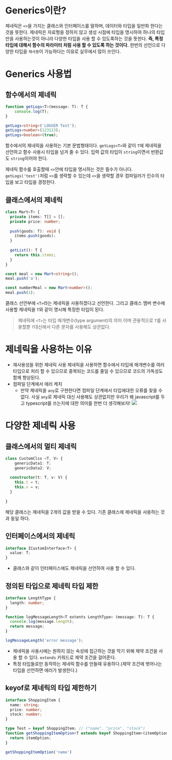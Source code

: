 # Generics이란?
제네릭은 `<>`을 가지는 클래스와 인터페이스를 말하며, 데이터와 타입을 일반화 한다는 것을 뜻한다.
제네릭은 자료형을 정하지 않고 생성 시점에 타입을 명시하여 하나의 타입만을 사용하는것이 아니라 다양한 타입을 사용 할 수 있도록하는 것을 뜻한다.
**즉, 특정 타입에 대해서 함수의 파라미터 처럼 사용 할 수 있도록 하는 것이다.**
한번의 선언으로 다양한 타입을 `재사용`이 가능하다는 이유로 실무에서 많이 쓰인다.


# Generics 사용법
## 함수에서의 제네릭
```typescript
function getLogs<T>(message: T): T {
	console.log(T);
}

getLogs<string>('LOGGER Test');
getLogs<number>(123123);
getLogs<boolean>(true);
```
함수에서의 제네릭을 사용하는 기본 문법형태이다. `getLogs<T>`와 같이 `T`에 제네릭을 선언하고 함수 사용시 타입을 넘겨 줄 수 있다.
입력 값의 타입이 `string`이면서 반환값도 `string`이어야 한다.
>
제네릭 함수를 호출할때 `<>`안에 타입을 명시하는 것은 필수가 아니다. `getLogs('test')`처럼 `<>`를 생략할 수 있는데 `<>`을 생략할 경우 컴파일러가 인수의 타입을 보고 타입을 경정한다.

## 클래스에서의 제네릭
```typescript
class Mart<T> {
  private items: T[] = [];
  private price: number;
  
  push(goods: T): void {
    items.push(goods);
  }
  
  getList(): T {
    return this.items;
  }
}

const meal = new Mart<string>();
meal.push('a');

const numberMeal = new Mart<number>();
meal.push(1);
```
클래스 선언부에 `<T>`라는 제네릭을 사용하겠다고 선언한다. 그리고 클래스 멤버 변수에 사용할 제네릭을 `T`와 같이 명시해 특정한 타입이 된다.

> 제네릭에 `<T>`는 타입 매개변수(type argument)의 의미 이며 관용적으로 `T`를 사용할뿐 `T`대신에서 다른 문자를 사용해도 상관없다.

# 제네릭을 사용하는 이유
- 재사용성을 위한 제네릭 사용
	제네릭을 사용하면 함수에서 타입에 매개변수를 여러타입으로 처리 할 수 있으므로 중복되는 코드를 줄일 수 있으므로 코드의 가독성도 함께 향상된다.
- 컴파일 단계에서 에러 케치
	- 만약 제네릭을 `any`로 구현한다면 컴파일 단계에서 타입에대한 오류를 찾을 수 없다. 사실 `any`로 제네릭 대신 사용해도 상관없지만 우리가 왜 javascript를 두고 typescript를 쓰는지에 대한 의미를 한번 더 생각해보자!
    ![](https://velog.velcdn.com/images/hong-brother/post/53b41392-122f-468c-a68c-254d70973234/image.png)

# 다양한 제네릭 사용
## 클래스에서의 멀티 제네릭
```typescript
class CustomClss <T, V> {
	genericData1: T;
  	genericData2: V;
  
  constructor(t: T, v: V) {
    this.t = t;
    this.v = v;
  }
  
}
```
해당 클래스는 제네릭을 2개의 값을 받을 수 있다. 기존 클래스에 제네릭을 사용하는 것과 동일 하다.

## 인터페이스에서의 제네릭
```typescript
interface ICustomInterface<T> {
  value: T;
}
```
- 클래스와 같이 인터페이스에도 제네릭을 선언하여 사용 할 수 있다.


## 정의된 타입으로 제네릭 타입 제한
```typescript
interface LengthType {
  length: number;
}

function logMessageLength<T extents LengthType> (message: T): T {
  console.log(message.length);
  return message;
}

logMessageLength('error message');
```
- 제네릭을 사용시에는 원하지 않는 속성에 접근하는 것을 막기 위해 제약 조건을 사용 할 수 있다.
`extends` 키워드로 제약 조건을 걸어준다.
- 특정 타입들로만 동작하는 제네릭 함수를 만들때 유용하다.(제약 조건에 벗어나는 타입을 선언하면 에러가 발생한다.)

## keyof로 제네릭의 타입 제한하기
```typescript
interface ShoppingItem {
  name: string;
  price: number;
  stock: number;
}

type Test = keyof ShoppingItem; // ("name", "price", "stock")
function getShoppingItemOption<T extends keyof ShoppingItem>(itemOption: T): T {
  return itemOption;
}

getShoppingItemOption('name')
```
